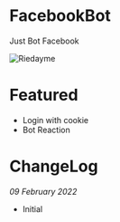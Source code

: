 # FacebookBot
Just Bot Facebook

![Riedayme](https://github.com/riedayme/FacebookBot/blob/master/preview.png?raw=true)

# Featured
- Login with cookie
- Bot Reaction

# ChangeLog
*09 February 2022*
- Initial